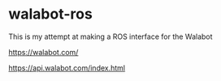 # walabot-ros
This is my attempt at making a ROS interface for the Walabot

https://walabot.com/

https://api.walabot.com/index.html

